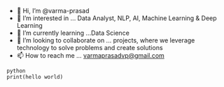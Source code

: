 - 👋 Hi, I’m @varma-prasad
- 👀 I’m interested in ... Data Analyst, NLP, AI, Machine Learning & Deep Learning
- 🌱 I’m currently learning ...Data Science 
- 💞️ I’m looking to collaborate on ... projects, where we leverage technology to solve problems and create solutions 
- 📫 How to reach me ... varmaprasadvp@gmail.com

<!---
varma-prasad/varma-prasad is a ✨ special ✨ repository because its `README.md` (this file) appears on your GitHub profile.
You can click the Preview link to take a look at your changes.
--->
```
python
print(hello world)
```
